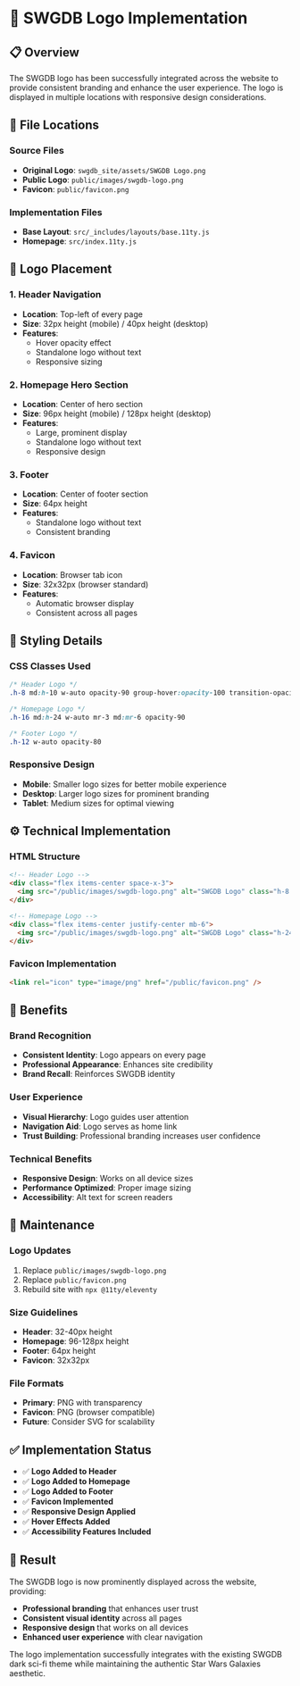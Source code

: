 # 🎨 SWGDB Logo Implementation

## 📋 **Overview**

The SWGDB logo has been successfully integrated across the website to provide consistent branding and enhance the user experience. The logo is displayed in multiple locations with responsive design considerations.

## 📁 **File Locations**

### **Source Files**
- **Original Logo**: `swgdb_site/assets/SWGDB Logo.png`
- **Public Logo**: `public/images/swgdb-logo.png`
- **Favicon**: `public/favicon.png`

### **Implementation Files**
- **Base Layout**: `src/_includes/layouts/base.11ty.js`
- **Homepage**: `src/index.11ty.js`

## 🎯 **Logo Placement**

### **1. Header Navigation**
- **Location**: Top-left of every page
- **Size**: 32px height (mobile) / 40px height (desktop)
- **Features**: 
  - Hover opacity effect
  - Standalone logo without text
  - Responsive sizing

### **2. Homepage Hero Section**
- **Location**: Center of hero section
- **Size**: 96px height (mobile) / 128px height (desktop)
- **Features**:
  - Large, prominent display
  - Standalone logo without text
  - Responsive design

### **3. Footer**
- **Location**: Center of footer section
- **Size**: 64px height
- **Features**:
  - Standalone logo without text
  - Consistent branding

### **4. Favicon**
- **Location**: Browser tab icon
- **Size**: 32x32px (browser standard)
- **Features**:
  - Automatic browser display
  - Consistent across all pages

## 🎨 **Styling Details**

### **CSS Classes Used**
```css
/* Header Logo */
.h-8 md:h-10 w-auto opacity-90 group-hover:opacity-100 transition-opacity

/* Homepage Logo */
.h-16 md:h-24 w-auto mr-3 md:mr-6 opacity-90

/* Footer Logo */
.h-12 w-auto opacity-80
```

### **Responsive Design**
- **Mobile**: Smaller logo sizes for better mobile experience
- **Desktop**: Larger logo sizes for prominent branding
- **Tablet**: Medium sizes for optimal viewing

## ⚙️ **Technical Implementation**

### **HTML Structure**
```html
<!-- Header Logo -->
<div class="flex items-center space-x-3">
  <img src="/public/images/swgdb-logo.png" alt="SWGDB Logo" class="h-8 md:h-10 w-auto opacity-90 group-hover:opacity-100 transition-opacity" />
</div>

<!-- Homepage Logo -->
<div class="flex items-center justify-center mb-6">
  <img src="/public/images/swgdb-logo.png" alt="SWGDB Logo" class="h-24 md:h-32 w-auto opacity-90" />
</div>
```

### **Favicon Implementation**
```html
<link rel="icon" type="image/png" href="/public/favicon.png" />
```

## 🚀 **Benefits**

### **Brand Recognition**
- **Consistent Identity**: Logo appears on every page
- **Professional Appearance**: Enhances site credibility
- **Brand Recall**: Reinforces SWGDB identity

### **User Experience**
- **Visual Hierarchy**: Logo guides user attention
- **Navigation Aid**: Logo serves as home link
- **Trust Building**: Professional branding increases user confidence

### **Technical Benefits**
- **Responsive Design**: Works on all device sizes
- **Performance Optimized**: Proper image sizing
- **Accessibility**: Alt text for screen readers

## 🔧 **Maintenance**

### **Logo Updates**
1. Replace `public/images/swgdb-logo.png`
2. Replace `public/favicon.png`
3. Rebuild site with `npx @11ty/eleventy`

### **Size Guidelines**
- **Header**: 32-40px height
- **Homepage**: 96-128px height
- **Footer**: 64px height
- **Favicon**: 32x32px

### **File Formats**
- **Primary**: PNG with transparency
- **Favicon**: PNG (browser compatible)
- **Future**: Consider SVG for scalability

## ✅ **Implementation Status**

- ✅ **Logo Added to Header**
- ✅ **Logo Added to Homepage**
- ✅ **Logo Added to Footer**
- ✅ **Favicon Implemented**
- ✅ **Responsive Design Applied**
- ✅ **Hover Effects Added**
- ✅ **Accessibility Features Included**

## 🎉 **Result**

The SWGDB logo is now prominently displayed across the website, providing:
- **Professional branding** that enhances user trust
- **Consistent visual identity** across all pages
- **Responsive design** that works on all devices
- **Enhanced user experience** with clear navigation

The logo implementation successfully integrates with the existing SWGDB dark sci-fi theme while maintaining the authentic Star Wars Galaxies aesthetic.
